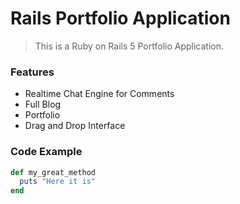# Rails Portfolio Application


> This is a Ruby on Rails 5 Portfolio Application.

### Features

- Realtime Chat Engine for Comments
- Full Blog
- Portfolio
- Drag and Drop Interface

### Code Example

```ruby
def my_great_method
  puts "Here it is"
end
```
